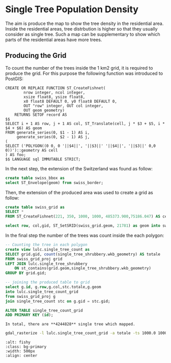 # Single Tree Population Density

The aim is produce the map to show the tree density in the residential area. Inside the residential areas, tree distrbution is higher so that they usually consider as single tree. Such a map can be supplementary to show which parts of the residential areas have more trees.


## Producing the Grid

To count the number of the trees inside the 1 km2 grid, it is required to produce the grid. For this purpose the following function was introduced to PostGIS:


```
CREATE OR REPLACE FUNCTION ST_CreateFishnet(
        nrow integer, ncol integer,
        xsize float8, ysize float8,
        x0 float8 DEFAULT 0, y0 float8 DEFAULT 0,
        OUT "row" integer, OUT col integer,
        OUT geom geometry)
    RETURNS SETOF record AS
$$
SELECT i + 1 AS row, j + 1 AS col, ST_Translate(cell, j * $3 + $5, i * $4 + $6) AS geom
FROM generate_series(0, $1 - 1) AS i,
     generate_series(0, $2 - 1) AS j,
(
SELECT ('POLYGON((0 0, 0 '||$4||', '||$3||' '||$4||', '||$3||' 0,0 0))')::geometry AS cell
) AS foo;
$$ LANGUAGE sql IMMUTABLE STRICT;
```

In the next step, the extension of the Switzerland was found as follow:

```sql
create table swiss_bbox as
select ST_Envelope(geom) from swiss_border;
```

Then, the extension of the produced area was used to create a grid as follow:

```sql
create table swiss_grid as
SELECT *
FROM ST_CreateFishnet(221, 350, 1000, 1000, 485373.900,75186.047) AS cells;

select row, col,gid, ST_SetSRID(swiss_grid.geom, 21781) as geom into swiss_grid_proj from swiss_grid
```

In the final step the number of the trees was count inside the each polygon:

```sql
-- Counting the tree in each polygon
create view lulc.single_tree_count as
SELECT grid.gid, count(single_tree_shrubbery.wkb_geometry) AS totale
FROM swiss_grid_proj grid
LEFT JOIN lulc.single_tree_shrubbery
    ON st_contains(grid.geom,single_tree_shrubbery.wkb_geometry)
GROUP BY grid.gid;

-- joining the produced table to grid
select g.id, g.row,g.col,stc.totale,g.geom
into lulc.single_tree_count_grid
from swiss_grid_proj g
join single_tree_count stc on g.gid = stc.gid;

ALTER TABLE single_tree_count_grid
ADD PRIMARY KEY (id);
```

```{note}
In total, there are **4244828** single tree which mapped.
```

```bash
gdal_rasterize -l lulc.single_tree_count_grid -a totale -ts 1000.0 1000.0 -a_nodata -9999 -te 485422.117343434 75159.3856499034 834069.939666441 298248.830831526 -ot Float32 -of GTiff "PG:dbname='pochasdb' host=127.0.0.2 port=5432 user='gis' password='gis'" single_tree_density.tif
```



```{image} /pics/single_tree.PNG
:alt: fishy
:class: bg-primary
:width: 500px
:align: center
```

